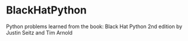 # BlackHatPython
Python problems learned from the book: Black Hat Python 2nd edition by Justin Seitz and Tim Arnold
